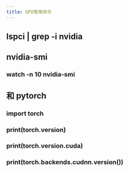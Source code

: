 ```yaml
---
title: GPU常用命令
---
```


## lspci | grep -i nvidia
## nvidia-smi
### watch -n 10 nvidia-smi
## 和 pytorch
### import torch
### print(torch.__version__)
### print(torch.version.cuda)
### print(torch.backends.cudnn.version())
